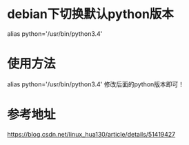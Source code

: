 # debian下切换默认python版本

alias python='/usr/bin/python3.4' 



# 使用方法

alias python='/usr/bin/python3.4' 修改后面的python版本即可！


# 参考地址
https://blog.csdn.net/linux_hua130/article/details/51419427

